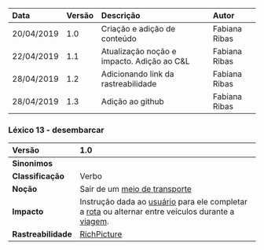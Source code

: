 |Data|Versão|Descrição|Autor|
|:---|:---|:---|:---|
|20/04/2019|1.0|Criação e adição de conteúdo|Fabiana Ribas|
|22/04/2019|1.1|Atualização noção e impacto. Adição ao C&L|Fabiana Ribas|
|28/04/2019|1.2|Adicionando link da rastreabilidade|Fabiana Ribas|
|28/04/2019|1.3|Adição ao github|Fabiana Ribas|

### Léxico 13 - desembarcar
|Versão|1.0
|:-|:-|
|**Sinonimos**|
|**Classificação**| Verbo |
|**Noção**|Sair de um [meio de transporte]()|
|**Impacto**|Instrução dada ao [usuário](https://github.com/Andre-Eduardo/2019.1-Requisitos-Moovit/wiki/L65-Usuário) para ele completar a [rota]() ou alternar entre veículos durante a [viagem]().|
|**Rastreabilidade**| [RichPicture](https://github.com/Andre-Eduardo/2019.1-Requisitos-Moovit/wiki/RichPicture-Vers%C3%A3o-1.2#rp012---usu%C3%A1rio-mobile-cadastrado-e-n%C3%A3o-cadastrado)|